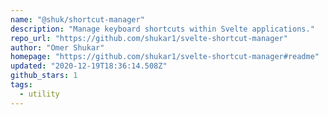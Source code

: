 ```yaml
---
name: "@shuk/shortcut-manager"
description: "Manage keyboard shortcuts within Svelte applications."
repo_url: "https://github.com/shukar1/svelte-shortcut-manager"
author: "Omer Shukar"
homepage: "https://github.com/shukar1/svelte-shortcut-manager#readme"
updated: "2020-12-19T18:36:14.508Z"
github_stars: 1
tags: 
  - utility
---
```

